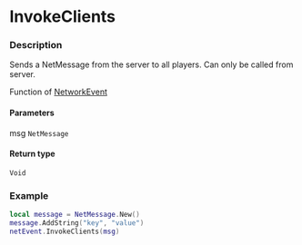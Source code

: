 # InvokeClients
### Description
Sends a NetMessage from the server to all players. Can only be called from server.

Function of [NetworkEvent](/classes/NetworkEvent/)

#### Parameters
msg `NetMessage`

#### Return type
`Void`

### Example
```lua
local message = NetMessage.New()
message.AddString("key", "value")
netEvent.InvokeClients(msg)
```
